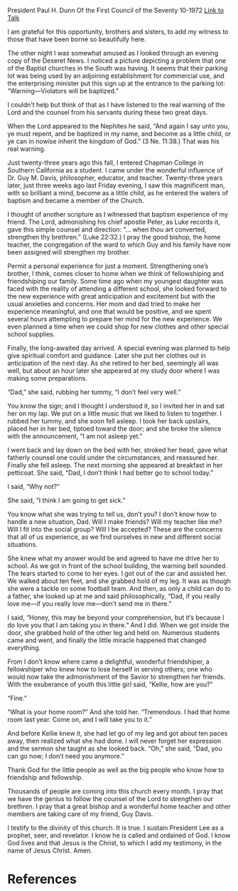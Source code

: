 President Paul H. Dunn
Of the First Council of the Seventy
10-1972
[Link to Talk](https://www.churchofjesuschrist.org/study/general-conference/1972/10/strengthen-thy-brethren?lang=eng)

I am grateful for this opportunity, brothers and sisters, to add my witness to those that have been borne so beautifully here.

The other night I was somewhat amused as I looked through an evening copy of the Deseret News. I noticed a picture depicting a problem that one of the Baptist churches in the South was having. It seems that their parking lot was being used by an adjoining establishment for commercial use, and the enterprising minister put this sign up at the entrance to the parking lot: “Warning—Violators will be baptized.”

I couldn’t help but think of that as I have listened to the real warning of the Lord and the counsel from his servants during these two great days.

When the Lord appeared to the Nephites he said, “And again I say unto you, ye must repent, and be baptized in my name, and become as a little child, or ye can in nowise inherit the kingdom of God.” (3 Ne. 11:38.) That was his real warning.

Just twenty-three years ago this fall, I entered Chapman College in Southern California as a student. I came under the wonderful influence of Dr. Guy M. Davis, philosopher, educator, and teacher. Twenty-three years later, just three weeks ago last Friday evening, I saw this magnificent man, with so brilliant a mind, become as a little child, as he entered the waters of baptism and became a member of the Church.

I thought of another scripture as I witnessed that baptism experience of my friend. The Lord, admonishing his chief apostle Peter, as Luke records it, gave this simple counsel and direction: “… when thou art converted, strengthen thy brethren.” (Luke 22:32.) I pray the good bishop, the home teacher, the congregation of the ward to which Guy and his family have now been assigned will strengthen my brother.

Permit a personal experience for just a moment. Strengthening one’s brother, I think, comes closer to home when we think of fellowshiping and friendshiping our family. Some time ago when my youngest daughter was faced with the reality of attending a different school, she looked forward to the new experience with great anticipation and excitement but with the usual anxieties and concerns. Her mom and dad tried to make her experience meaningful, and one that would be positive, and we spent several hours attempting to prepare her mind for the new experience. We even planned a time when we could shop for new clothes and other special school supplies.

Finally, the long-awaited day arrived. A special evening was planned to help give spiritual comfort and guidance. Later she put her clothes out in anticipation of the next day. As she retired to her bed, seemingly all was well, but about an hour later she appeared at my study door where I was making some preparations.

“Dad,” she said, rubbing her tummy, “I don’t feel very well.”

You know the sign; and I thought I understood it, so I invited her in and sat her on my lap. We put on a little music that we liked to listen to together. I rubbed her tummy, and she soon fell asleep. I took her back upstairs, placed her in her bed, tiptoed toward the door; and she broke the silence with the announcement, “I am not asleep yet.”

I went back and lay down on the bed with her, stroked her head, gave what fatherly counsel one could under the circumstances, and reassured her. Finally she fell asleep. The next morning she appeared at breakfast in her petticoat. She said, “Dad, I don’t think I had better go to school today.”

I said, “Why not?”

She said, “I think I am going to get sick.”

You know what she was trying to tell us, don’t you? I don’t know how to handle a new situation, Dad. Will I make friends? Will my teacher like me? Will I fit into the social group? Will I be accepted? These are the concerns that all of us experience, as we find ourselves in new and different social situations.



She knew what my answer would be and agreed to have me drive her to school. As we got in front of the school building, the warning bell sounded. The tears started to come to her eyes. I got out of the car and assisted her. We walked about ten feet, and she grabbed hold of my leg. It was as though she were a tackle on some football team. And then, as only a child can do to a father, she looked up at me and said philosophically, “Dad, if you really love me—if you really love me—don’t send me in there.”

I said, “Honey, this may be beyond your comprehension, but it’s because I do love you that I am taking you in there.” And I did. When we got inside the door, she grabbed hold of the other leg and held on. Numerous students came and went, and finally the little miracle happened that changed everything.

From I don’t know where came a delightful, wonderful friendshiper, a fellowshiper who knew how to lose herself in serving others; one who would now take the admonishment of the Savior to strengthen her friends. With the exuberance of youth this little girl said, “Kellie, how are you?”

“Fine.”

“What is your home room?” And she told her. “Tremendous. I had that home room last year. Come on, and I will take you to it.”

And before Kellie knew it, she had let go of my leg and got about ten paces away, then realized what she had done. I will never forget her expression and the sermon she taught as she looked back. “Oh,” she said, “Dad, you can go now; I don’t need you anymore.”

Thank God for the little people as well as the big people who know how to friendship and fellowship.

Thousands of people are coming into this church every month. I pray that we have the genius to follow the counsel of the Lord to strengthen our brethren. I pray that a great bishop and a wonderful home teacher and other members are taking care of my friend, Guy Davis.

I testify to the divinity of this church. It is true. I sustain President Lee as a prophet, seer, and revelator. I know he is called and ordained of God. I know God lives and that Jesus is the Christ, to which I add my testimony, in the name of Jesus Christ. Amen.

# References
